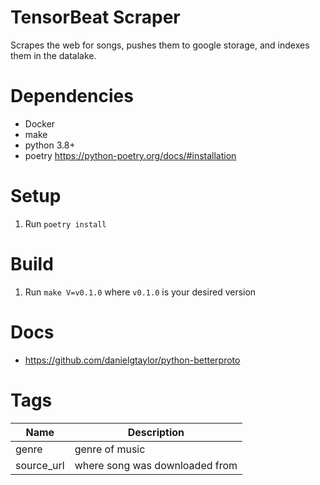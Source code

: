 # TensorBeat Scraper

Scrapes the web for songs, pushes them to google storage, and indexes them in the datalake.

# Dependencies

- Docker
- make
- python 3.8+
- poetry https://python-poetry.org/docs/#installation

# Setup

1. Run `poetry install`

# Build

1. Run `make V=v0.1.0` where `v0.1.0` is your desired version

# Docs

- https://github.com/danielgtaylor/python-betterproto

# Tags

| Name       | Description                    |
| ---------- | ------------------------------ |
| genre      | genre of music                 |
| source_url | where song was downloaded from |
